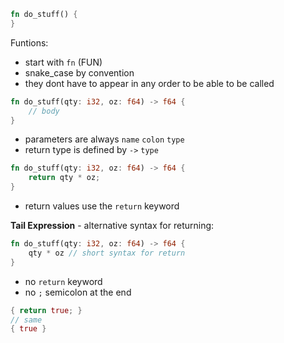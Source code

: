 ```rust
fn do_stuff() {
}
```


Funtions:


- start with `fn` (FUN)
- snake_case by convention
- they dont have to appear in any order to be able to be called

```rust
fn do_stuff(qty: i32, oz: f64) -> f64 {
	// body
}
```

- parameters are always `name` `colon` `type` 
- return type is defined by `->` `type` 

```rust
fn do_stuff(qty: i32, oz: f64) -> f64 {
	return qty * oz;
}
```

- return values use the `return` keyword

**Tail Expression** - alternative syntax for returning: 

```rust
fn do_stuff(qty: i32, oz: f64) -> f64 {
	qty * oz // short syntax for return
}
```

- no `return` keyword
- no `;` semicolon at the end

```rust
{ return true; }
// same
{ true }
```
